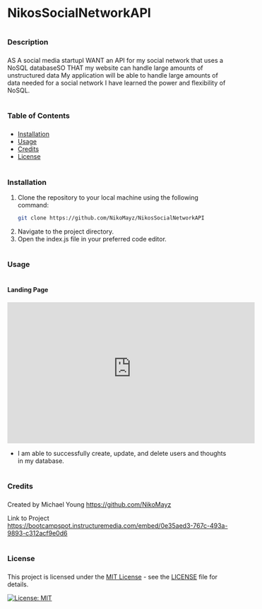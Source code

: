 
# NikosSocialNetworkAPI

# <h3>Description<h3>

AS A social media startupI WANT an API for my social network that uses a NoSQL databaseSO THAT my website can handle large amounts of unstructured data
My application will be able to handle large amounts of data    needed for a social network
I have learned the power and flexibility of NoSQL.

# <h3>Table of Contents<h3>

- [Installation](#installation)
- [Usage](#usage)
- [Credits](#credits)
- [License](#license)

# <h3>Installation

1. Clone the repository to your local machine using the following command:
   ```bash
   git clone https://github.com/NikoMayz/NikosSocialNetworkAPI
   ```
2. Navigate to the project directory.
3. Open the index.js file in your preferred code editor.

# <h3>Usage<h3>

# <h4>Landing Page<h4>

<iframe width="560px" height="320px" allowfullscreen="true" allow="autoplay *" title="NikosSocialNetworkAPi" src="https://bootcampspot.instructuremedia.com/embed/0e35aed3-767c-493a-9893-c312acf9e0d6" frameborder="0"></iframe>

- I am able to successfully create, update, and delete users and thoughts in my database.


# <h3>Credits<h3>

Created by Michael Young
https://github.com/NikoMayz

Link to Project
https://bootcampspot.instructuremedia.com/embed/0e35aed3-767c-493a-9893-c312acf9e0d6

# <h3>License<h3>

This project is licensed under the [MIT License](https://opensource.org/licenses/MIT) - see the [LICENSE](LICENSE) file for details.

[![License: MIT](https://img.shields.io/badge/License-MIT-yellow.svg)](https://opensource.org/licenses/MIT)
